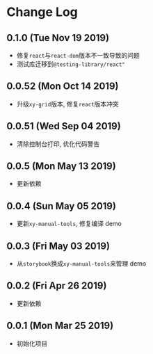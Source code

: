 # Change Log

## 0.1.0 (Tue Nov 19 2019)

-   修复`react`与`react-dom`版本不一致导致的问题
-   测试库迁移到`@testing-library/react"`

## 0.0.52 (Mon Oct 14 2019)

-   升级`xy-grid`版本, 修复`react`版本冲突

## 0.0.51 (Wed Sep 04 2019)

-   清除控制台打印, 优化代码警告

## 0.0.5 (Mon May 13 2019)

-   更新依赖

## 0.0.4 (Sun May 05 2019)

-   更新`xy-manual-tools`, 修复编译 demo

## 0.0.3 (Fri May 03 2019)

-   从`storybook`换成`xy-manual-tools`来管理 demo

## 0.0.2 (Fri Apr 26 2019)

-   更新依赖

## 0.0.1 (Mon Mar 25 2019)

-   初始化项目
